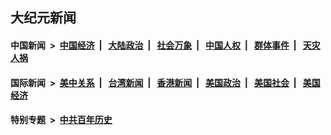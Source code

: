 ## 大纪元新闻

#### 中国新闻 &nbsp;>&nbsp; [中国经济](indexes/ncid283/README.md?03161245) &nbsp;| &nbsp; [大陆政治](indexes/ncid277/README.md?03161245) &nbsp;| &nbsp; [社会万象](indexes/ncid282/README.md?03161245) &nbsp;| &nbsp; [中国人权](indexes/ncid278/README.md?03161245) &nbsp;| &nbsp; [群体事件](indexes/ncid279/README.md?03161245) &nbsp;| &nbsp; [天灾人祸](indexes/ncid280/README.md?03161245)

#### 国际新闻 &nbsp;>&nbsp; [美中关系](indexes/nf1412576/README.md?03161245) &nbsp;| &nbsp; [台湾新闻](indexes/ncid1349361/README.md?03161245) &nbsp;| &nbsp; [香港新闻](indexes/ncid1349362/README.md?03161245) &nbsp;| &nbsp; [美国政治](indexes/ncid1078159/README.md?03161245) &nbsp;| &nbsp; [美国社会](indexes/ncid1078160/README.md?03161245) &nbsp;| &nbsp; [美国经济](indexes/ncid1078158/README.md?03161245)

#### 特别专题 &nbsp;>&nbsp; [中共百年历史](https://github.com/epoch-news/epoch-special/blob/master/README.md?03161245)  
